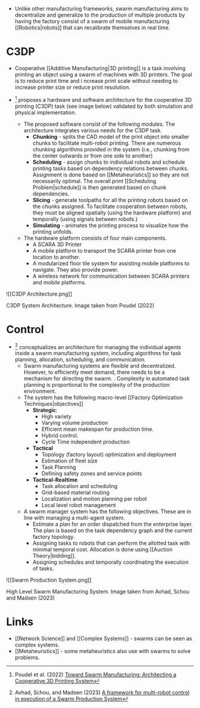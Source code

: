* Unlike other manufacturing frameworks, swarm manufacturing aims to decentralize and generalize to the production of multiple products by having the factory consist of a swarm of mobile manufacturing [[Robotics|robots]] that can recalibrate themselves in real time.

# C3DP
* Cooperative [[Additive Manufacturing|3D printing]] is a task involving printing an object using a swarm of machines with 3D printers. The goal is to reduce print time and i ncrease print scale without needing to increase printer size or reduce print resolution.

* [^poudel_2022] proposes a hardware and software architecture for the cooperative 3D printing (C3DP) task (see image below) validated by both simulation and physical implementation.
	* The proposed software consist of the following modules. The architecture integrates various needs for the C3DP task.
		* **Chunking** - splits the CAD model of the print object into smaller chunks to facilitate multi-robot printing. There are numerous chunking algorithms provided in the system (i.e., chunking from the center outwards or from one side to another) 
		* **Scheduling** - assign chunks to individual robots and schedule printing tasks based on dependency relations between chunks. Assignment is done based on [[Metaheuristics]] so they are not necessarily optimal. The overall print [[Scheduling Problem|schedule]] is then generated based on chunk dependencies. 
		* **Slicing** - generate toolpaths for all the printing robots based on the chunks assigned. To facilitate cooperation between robots, they must be aligned spatially (using the hardware platform) and temporally (using signals between robots.)
		* **Simulating** - animates the printing process to visualize how the printing unfolds. 
	* The hardware platform consists of four main components.
		* A SCARA 3D Printer
		* A mobile platform to transport the SCARA printer from one location to another.
		* A modularized floor tile system for assisting mobile platforms to navigate. They also provide power.
		* A wireless network for communication between SCARA printers and mobile platforms.

![[C3DP Architecture.png]]
<figcaption> C3DP System Architecture. Image taken from Poudel (2022) </figcaption>

[^Poudel_2022]: Poudel et al. (2022) [Toward Swarm Manufacturing: Architecting a Cooperative 3D Printing System](https://asmedigitalcollection.asme.org/manufacturingscience/article/144/8/081004/1133486/Toward-Swarm-Manufacturing-Architecting-a)

# Control
* [^Avhad_2023] conceptualizes an architecture for managing the individual agents inside a swarm manufacturing system, including algorithms for task planning, allocation, scheduling, and communication. 
	* Swarm manufacturing systems are flexible and decentralized. However, to efficiently meet demand, there needs to be a mechanism for directing the swarm. . Complexity in automated task planning is proportional to the complexity of the production environment.
	* The system has the following macro-level [[Factory Optimization Techniques|objectives]]
		* **Strategic**: 
			* High variety
			* Varying volume production
			* Efficient mean makespan for production time.
			* Hybrid control.
			* Cycle Time independent production
		* **Tactical**
			* Topology (factory layout) optimization and deployment
			* Estimation of fleet size 
			* Task Planning
			* Defining safety zones and service points
		* **Tactical-Realtime**
			* Task allocation and scheduling
			* Grid-based material routing
			* Localization and motion planning per robot
			* Local level robot management
	* A swarm manager system has the following objectives. These are in line with managing a multi-agent system.
		* Estimate a plan for an order dispatched from the enterprise layer. The plan is based on the task dependency graph and the current factory topology. 
		* Assigning tasks to robots that can perform the allotted task with minimal temporal cost. Allocation is done using [[Auction Theory|bidding]].
		* Assigning schedules and temporally coordinating the execution of tasks.

![[Swarm Production System.png]]
<figcaption> High Level Swarm Manufacturing System. Image taken from Avhad, Schou and Madsen (2023)  </figcaption>


[^Avhad_2023]: Avhad, Schou, and Madsen (2023) [A framework for multi-robot control in execution of a Swarm Production System](https://www.sciencedirect.com/science/article/pii/S0166361523001318?ref=pdf_download&fr=RR-2&rr=8bd27f94cb2e20fb)

# Links
* [[Network Science]] and [[Complex Systems]] - swarms can be seen as complex systems.
* [[Metaheuristics]] - some metaheuristics also use with swarms to solve problems. 